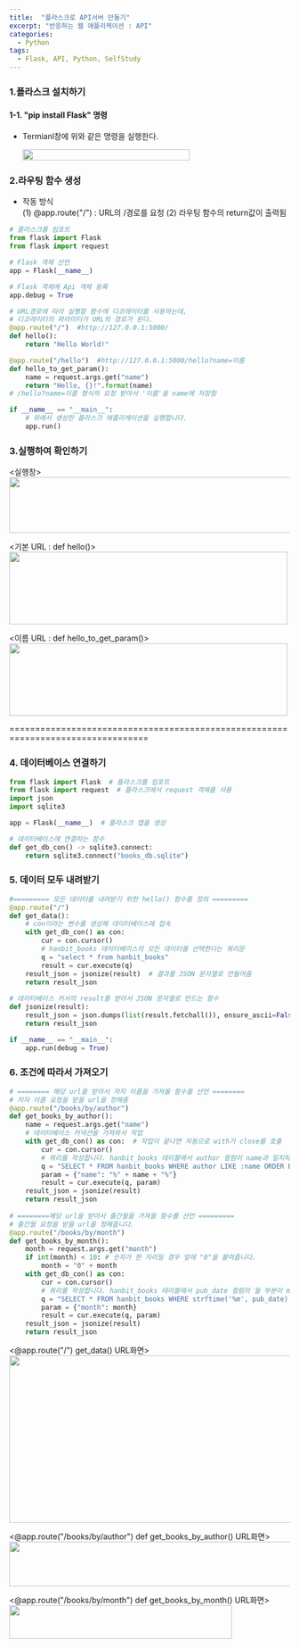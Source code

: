 ```yaml
---
title:  "플라스크로 API서버 만들기"
excerpt: "반응하는 웹 애플리케이션 : API"
categories:
  - Python
tags:
  - Flask, API, Python, SelfStudy
---
```


### 1.플라스크 설치하기
#### 1-1. "pip install Flask" 명령
- Termianl창에 위와 같은 명령을 실행한다.

  <img src="https://user-images.githubusercontent.com/87592790/189474530-b8ff874c-121d-4393-95b3-fad9ba568364.png" width="300" height="20">
  
### 2.라우팅 함수 생성  
- 작동 방식  
  (1) @app.route("/") : URL의 /경로를 요청
  (2) 라우팅 함수의 return값이 출력됨
  
```python
# 플라스크를 임포트
from flask import Flask
from flask import request

# Flask 객체 선언
app = Flask(__name__)

# Flask 객체에 Api 객체 등록
app.debug = True

# URL경로에 따라 실행할 함수에 디코레이터를 사용하는데,
# 디코레이터의 파라미터가 URL의 경로가 된다.
@app.route("/")  #http://127.0.0.1:5000/
def hello():
    return "Hello World!"

@app.route("/hello")  #http://127.0.0.1:5000/hello?name=이름
def hello_to_get_param():
    name = request.args.get("name")
    return "Hello, {}!".format(name)
# /hello?name=이름 형식의 요청 받아서 '이름'을 name에 저장함

if __name__ == "__main__":
    # 위에서 생성한 플라스크 애플리케이션을 실행합니다.
    app.run()
```  
  
### 3.실행하여 확인하기  
<실행창>  
<img src="https://user-images.githubusercontent.com/87592790/189488432-d774e7a8-85f3-494a-98b0-ddfb25ae50c1.png" width="600" height="100" align = 'left/'>  
  
<기본 URL : def hello()>  
<img src="https://user-images.githubusercontent.com/87592790/189488431-d14d433a-f32c-4738-a496-1c1c2ba2fe92.png" width="500" height="130" align = 'left/'>  
  
<이름 URL : def hello_to_get_param()>  
<img src="https://user-images.githubusercontent.com/87592790/189488428-a95a244c-e263-45be-8ac7-827603e7c579.png" width="500" height="130" align = 'left/'>  
  
=================================================================================  
  
### 4. 데이터베이스 연결하기  
  
```python
from flask import Flask  # 플라스크를 임포트
from flask import request  # 플라스크에서 request 객체를 사용
import json 
import sqlite3

app = Flask(__name__)  # 플라스크 앱을 생성

# 데이터베이스에 연결하는 함수
def get_db_con() -> sqlite3.connect:
    return sqlite3.connect("books_db.sqlite")
```
  
### 5. 데이터 모두 내려받기  
  
```python
#========= 모든 데이터를 내려받기 위한 hello() 함수를 정의 =========  
@app.route("/")
def get_data():
    # con이라는 변수를 생성해 데이터베이스에 접속
    with get_db_con() as con:
        cur = con.cursor()
        # hanbit_books 데이터베이스의 모든 데이터를 선택한다는 쿼리문
        q = "select * from hanbit_books"
        result = cur.execute(q)
    result_json = jsonize(result)  # 결과를 JSON 문자열로 만들어줌
    return result_json
    
# 데이터베이스 커서의 result를 받아서 JSON 문자열로 만드는 함수
def jsonize(result):
    result_json = json.dumps(list(result.fetchall()), ensure_ascii=False).encode("utf-8")
    return result_json

if __name__ == "__main__":
    app.run(debug = True)
```

### 6. 조건에 따라서 가져오기
  
```python
# ======== 해당 url을 받아서 저자 이름을 가져올 함수를 선언 ========
# 저자 이름 요청을 받을 url을 정해줌
@app.route("/books/by/author")
def get_books_by_author():
    name = request.args.get("name")
    # 데이터베이스 커넥션을 가져와서 작업
    with get_db_con() as con:  # 작업이 끝나면 자동으로 with가 close를 호출
        cur = con.cursor()
        # 쿼리를 작성합니다. hanbit_books 테이블에서 author 컬럼이 name과 일치하는 걸 찾아옵니다.
        q = "SELECT * FROM hanbit_books WHERE author LIKE :name ORDER BY title"
        param = {"name": "%" + name + "%"}
        result = cur.execute(q, param)
    result_json = jsonize(result)
    return result_json
    
# ========해당 url을 받아서 출간월을 가져올 함수를 선언 =========
# 출간월 요청을 받을 url을 정해줍니다.
@app.route("/books/by/month")
def get_books_by_month():
    month = request.args.get("month")
    if int(month) < 10: # 숫자가 한 자리일 경우 앞에 "0"을 붙여줍니다.
        month = "0" + month
    with get_db_con() as con:
        cur = con.cursor()
        # 쿼리를 작성합니다. hanbit_books 테이블에서 pub_date 컬럼의 월 부분이 month와 일치하는걸 찾아옵니다.
        q = "SELECT * FROM hanbit_books WHERE strftime('%m', pub_date) = :month ORDER BY pub_date DESC"
        param = {"month": month}
        result = cur.execute(q, param)
    result_json = jsonize(result)
    return result_json
```
  
<@app.route("/") get_data() URL화면>  
<img src="https://user-images.githubusercontent.com/87592790/189510691-1a665d73-316b-4ec4-9447-64021e15e155.png" width="700" height="300" align = 'left/'>  
  
<@app.route("/books/by/author") def get_books_by_author() URL화면>   
<img src="https://user-images.githubusercontent.com/87592790/189510690-95d7ff9f-53f6-418b-becb-cdc86e421391.png" width="700" height="80" align = 'left/'>  
  
<@app.route("/books/by/month") def get_books_by_month() URL화면>  
<img src="https://user-images.githubusercontent.com/87592790/189510687-c2d100f3-261d-4a96-b223-862b1795ab0b.png" width="400" height="60" align = 'left/'>  
  
